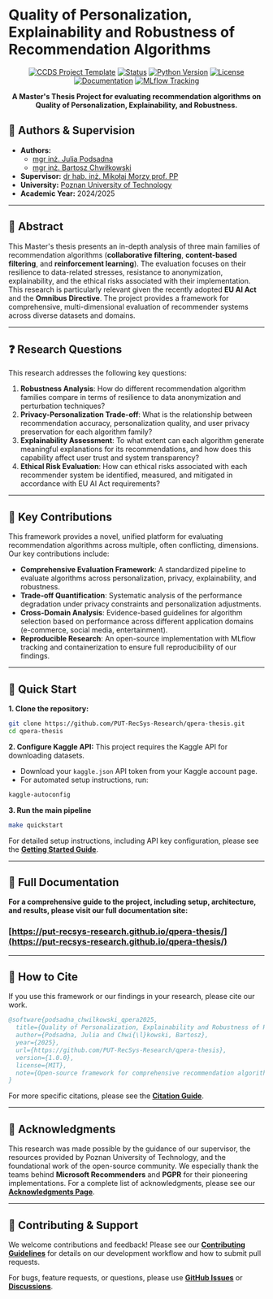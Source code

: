 # Quality of Personalization, Explainability and Robustness of Recommendation Algorithms

<div align="center">

[![CCDS Project Template](https://img.shields.io/badge/CCDS-Project--template-328F97)](https://cookiecutter-data-science.drivendata.org/)
[![Status](https://img.shields.io/badge/Status-Active-brightgreen.svg)](https://github.com/PUT-RecSys-Research/qpera-thesis/pulse)
[![Python Version](https://img.shields.io/badge/Python-3.9+-blue.svg)](https://www.python.org/downloads/)
[![License](https://img.shields.io/badge/License-MIT-green.svg)](LICENSE)
[![Documentation](https://img.shields.io/badge/documentation-view-blue.svg)](https://put-recsys-research.github.io/qpera-thesis/)
[![MLflow Tracking](https://img.shields.io/badge/MLflow-Tracking-blue.svg)](https://mlflow.org/)

**A Master's Thesis Project for evaluating recommendation algorithms on Quality of Personalization, Explainability, and Robustness.**
</div>

## 👥 Authors & Supervision

- **Authors:** 
  - [mgr inż. Julia Podsadna](https://github.com/GambiBambi) 
  - [mgr inż. Bartosz Chwiłkowski](https://github.com/kooogi)
- **Supervisor:** [dr hab. inż. Mikołaj Morzy prof. PP](https://github.com/megaduks)
- **University:** [Poznan University of Technology](https://put.poznan.pl/en)
- **Academic Year:** 2024/2025

---

## 📖 Abstract

This Master's thesis presents an in-depth analysis of three main families of recommendation algorithms (**collaborative filtering**, **content-based filtering**, and **reinforcement learning**). The evaluation focuses on their resilience to data-related stresses, resistance to anonymization, explainability, and the ethical risks associated with their implementation. This research is particularly relevant given the recently adopted **EU AI Act** and the **Omnibus Directive**. The project provides a framework for comprehensive, multi-dimensional evaluation of recommender systems across diverse datasets and domains.

---

## ❓ Research Questions

This research addresses the following key questions:

1.  **Robustness Analysis**: How do different recommendation algorithm families compare in terms of resilience to data anonymization and perturbation techniques?
2.  **Privacy-Personalization Trade-off**: What is the relationship between recommendation accuracy, personalization quality, and user privacy preservation for each algorithm family?
3.  **Explainability Assessment**: To what extent can each algorithm generate meaningful explanations for its recommendations, and how does this capability affect user trust and system transparency?
4.  **Ethical Risk Evaluation**: How can ethical risks associated with each recommender system be identified, measured, and mitigated in accordance with EU AI Act requirements?

---

## 🔬 Key Contributions

This framework provides a novel, unified platform for evaluating recommendation algorithms across multiple, often conflicting, dimensions. Our key contributions include:

-   **Comprehensive Evaluation Framework**: A standardized pipeline to evaluate algorithms across personalization, privacy, explainability, and robustness.
-   **Trade-off Quantification**: Systematic analysis of the performance degradation under privacy constraints and personalization adjustments.
-   **Cross-Domain Analysis**: Evidence-based guidelines for algorithm selection based on performance across different application domains (e-commerce, social media, entertainment).
-   **Reproducible Research**: An open-source implementation with MLflow tracking and containerization to ensure full reproducibility of our findings.

---

## 🚀 Quick Start

**1. Clone the repository:**
```bash
git clone https://github.com/PUT-RecSys-Research/qpera-thesis.git
cd qpera-thesis
```

**2. Configure Kaggle API:**
  This project requires the Kaggle API for downloading datasets.
  - Download your `kaggle.json` API token from your Kaggle account page.
  - For automated setup instructions, run:
  ```bash
  kaggle-autoconfig
  ```

**3. Run the main pipeline**
```bash
make quickstart
```
For detailed setup instructions, including API key configuration, please see the [**Getting Started Guide**](docs/getting-started.md).

---

## 📖 Full Documentation

**For a comprehensive guide to the project, including setup, architecture, and results, please visit our full documentation site:**

### **[https://put-recsys-research.github.io/qpera-thesis/](https://put-recsys-research.github.io/qpera-thesis/)**

---

## 📄 How to Cite

If you use this framework or our findings in your research, please cite our work.

```bibtex
@software{podsadna_chwilkowski_qpera2025,
  title={Quality of Personalization, Explainability and Robustness of Recommendation Algorithms},
  author={Podsadna, Julia and Chwi{\l}kowski, Bartosz},
  year={2025},
  url={https://github.com/PUT-RecSys-Research/qpera-thesis},
  version={1.0.0},
  license={MIT},
  note={Open-source framework for comprehensive recommendation algorithm evaluation}
}
```
For more specific citations, please see the [**Citation Guide**](docs/citation.md).

---

## 🙏 Acknowledgments

This research was made possible by the guidance of our supervisor, the resources provided by Poznan University of Technology, and the foundational work of the open-source community. We especially thank the teams behind **Microsoft Recommenders** and **PGPR** for their pioneering implementations. For a complete list of acknowledgments, please see our [**Acknowledgments Page**](docs/acknowledgments.md).

---

## 🤝 Contributing & Support

We welcome contributions and feedback! Please see our [**Contributing Guidelines**](docs/contributing.md) for details on our development workflow and how to submit pull requests.

For bugs, feature requests, or questions, please use [**GitHub Issues**](https://github.com/PUT-RecSys-Research/qpera-thesis/issues) or [**Discussions**](https://github.com/PUT-RecSys-Research/qpera-thesis/discussions).
